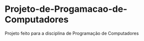 # Projeto-de-Progamacao-de-Computadores
Projeto feito para a disciplina de Programação de Computadores
